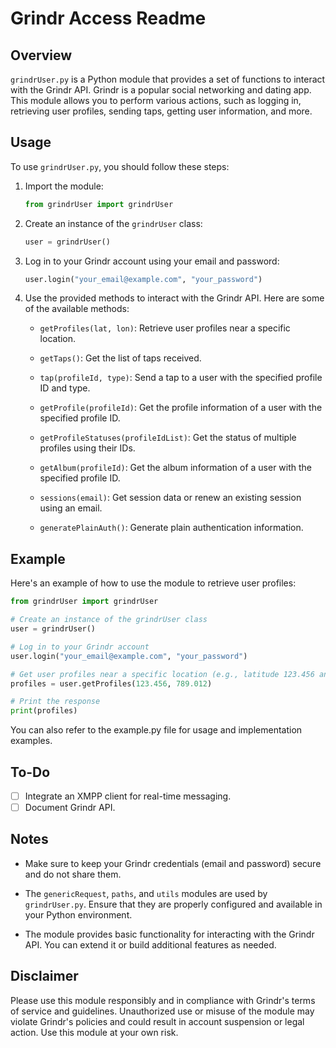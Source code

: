 # Grindr Access Readme

## Overview

`grindrUser.py` is a Python module that provides a set of functions to interact with the Grindr API. Grindr is a popular social networking and dating app. This module allows you to perform various actions, such as logging in, retrieving user profiles, sending taps, getting user information, and more.

## Usage

To use `grindrUser.py`, you should follow these steps:

1. Import the module:

    ```python
    from grindrUser import grindrUser
    ```

2. Create an instance of the `grindrUser` class:

    ```python
    user = grindrUser()
    ```

3. Log in to your Grindr account using your email and password:

    ```python
    user.login("your_email@example.com", "your_password")
    ```

4. Use the provided methods to interact with the Grindr API. Here are some of the available methods:

   - `getProfiles(lat, lon)`: Retrieve user profiles near a specific location.

   - `getTaps()`: Get the list of taps received.

   - `tap(profileId, type)`: Send a tap to a user with the specified profile ID and type.

   - `getProfile(profileId)`: Get the profile information of a user with the specified profile ID.

   - `getProfileStatuses(profileIdList)`: Get the status of multiple profiles using their IDs.

   - `getAlbum(profileId)`: Get the album information of a user with the specified profile ID.

   - `sessions(email)`: Get session data or renew an existing session using an email.

   - `generatePlainAuth()`: Generate plain authentication information.

## Example

Here's an example of how to use the module to retrieve user profiles:

```python
from grindrUser import grindrUser

# Create an instance of the grindrUser class
user = grindrUser()

# Log in to your Grindr account
user.login("your_email@example.com", "your_password")

# Get user profiles near a specific location (e.g., latitude 123.456 and longitude 789.012)
profiles = user.getProfiles(123.456, 789.012)

# Print the response
print(profiles)
```
You can also refer to the example.py file for usage and implementation examples.

## To-Do

- [ ] Integrate an XMPP client for real-time messaging.
- [ ] Document Grindr API.

## Notes

- Make sure to keep your Grindr credentials (email and password) secure and do not share them.

- The `genericRequest`, `paths`, and `utils` modules are used by `grindrUser.py`. Ensure that they are properly configured and available in your Python environment.

- The module provides basic functionality for interacting with the Grindr API. You can extend it or build additional features as needed.

## Disclaimer

Please use this module responsibly and in compliance with Grindr's terms of service and guidelines. Unauthorized use or misuse of the module may violate Grindr's policies and could result in account suspension or legal action. Use this module at your own risk.